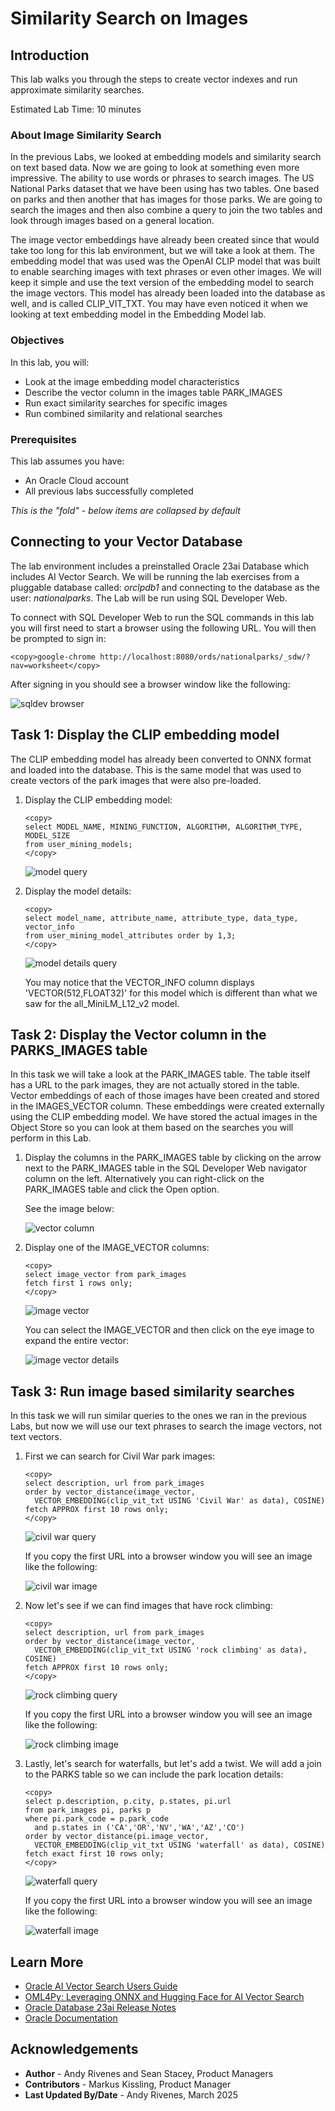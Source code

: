 # Similarity Search on Images

## Introduction

This lab walks you through the steps to create vector indexes and run approximate similarity searches.

Estimated Lab Time: 10 minutes

### About Image Similarity Search

In the previous Labs, we looked at embedding models and similarity search on text based data. Now we are going to look at something even more impressive. The ability to use words or phrases to search images. The US National Parks dataset that we have been using has two tables. One based on parks and then another that has images for those parks. We are going to search the images and then also combine a query to join the two tables and look through images based on a general location.

The image vector embeddings have already been created since that would take too long for this lab environment, but we will take a look at them. The embedding model that was used was the OpenAI CLIP model that was built to enable searching images with text phrases or even other images. We will keep it simple and use the text version of the embedding model to search the image vectors. This model has already been loaded into the database as well, and is called CLIP\_VIT\_TXT. You may have even noticed it when we looking at text embedding model in the Embedding Model lab.


### Objectives

In this lab, you will:

* Look at the image embedding model characteristics
* Describe the vector column in the images table PARK_IMAGES
* Run exact similarity searches for specific images
* Run combined similarity and relational searches

### Prerequisites

This lab assumes you have:
* An Oracle Cloud account
* All previous labs successfully completed


*This is the "fold" - below items are collapsed by default*

## Connecting to your Vector Database

The lab environment includes a preinstalled Oracle 23ai Database which includes AI Vector Search. We will be running the lab exercises from a pluggable database called: *orclpdb1* and connecting to the database as the user: *nationalparks*. The Lab will be run using SQL Developer Web.

To connect with SQL Developer Web to run the SQL commands in this lab you will first need to start a browser using the following URL. You will then be prompted to sign in:

  ```
  <copy>google-chrome http://localhost:8080/ords/nationalparks/_sdw/?nav=worksheet</copy>
  ```

After signing in you should see a browser window like the following:

 ![sqldev browser](images/sqldev_web.png)


## Task 1: Display the CLIP embedding model

The CLIP embedding model has already been converted to ONNX format and loaded into the database. This is the same model that was used to create vectors of the park images that were also pre-loaded.

1. Display the CLIP embedding model:

    ```
    <copy>
    select MODEL_NAME, MINING_FUNCTION, ALGORITHM, ALGORITHM_TYPE, MODEL_SIZE 
    from user_mining_models;
    </copy>
    ```

    ![model query](images/CLIP_model.png)

      
2. Display the model details:

    ```
    <copy>
    select model_name, attribute_name, attribute_type, data_type, vector_info 
    from user_mining_model_attributes order by 1,3;
    </copy>
    ```

    ![model details query](images/CLIP_details.png)

    You may notice that the VECTOR\_INFO column displays 'VECTOR(512,FLOAT32)' for this model which is different than what we saw for the all\_MiniLM\_L12\_v2 model.


## Task 2: Display the Vector column in the PARKS\_IMAGES table

In this task we will take a look at the PARK\_IMAGES table. The table itself has a URL to the park images, they are not actually stored in the table. Vector embeddings of each of those images have been created and stored in the IMAGES\_VECTOR column. These embeddings were created externally using the CLIP embedding model. We have stored the actual images in the Object Store so you can look at them based on the searches you will perform in this Lab.

1. Display the columns in the PARK\_IMAGES table by clicking on the arrow next to the PARK\_IMAGES table in the SQL Developer Web navigator column on the left. Alternatively you can right-click on the PARK\_IMAGES table and click the Open option.

    See the image below:

    ![vector column](images/park_images_columns.png)

2. Display one of the IMAGE\_VECTOR columns:

    ```
    <copy>
    select image_vector from park_images
    fetch first 1 rows only;
    </copy>
    ```

    ![image vector](images/image_vector.png)

    You can select the IMAGE\_VECTOR and then click on the eye image to expand the entire vector:

    ![image vector details](images/image_vector_details.png)

## Task 3: Run image based similarity searches

In this task we will run similar queries to the ones we ran in the previous Labs, but now we will use our text phrases to search the image vectors, not text vectors.

1. First we can search for Civil War park images:

    ```
    <copy>
    select description, url from park_images
    order by vector_distance(image_vector, 
      VECTOR_EMBEDDING(clip_vit_txt USING 'Civil War' as data), COSINE)
    fetch APPROX first 10 rows only;
    </copy>
    ```

    ![civil war query](images/query_civil_war.png)

    If you copy the first URL into a browser window you will see an image like the following:

    ![civil war image](images/civil_war.png)

2. Now let's see if we can find images that have rock climbing:

    ```
    <copy>
    select description, url from park_images
    order by vector_distance(image_vector, 
      VECTOR_EMBEDDING(clip_vit_txt USING 'rock climbing' as data), COSINE)
    fetch APPROX first 10 rows only;
    </copy>
    ```

    ![rock climbing query](images/query_rock_climbing.png)

    If you copy the first URL into a browser window you will see an image like the following:

    ![rock climbing image](images/rock_climber.png)

3. Lastly, let's search for waterfalls, but let's add a twist. We will add a join to the PARKS table so we can include the park location details:

    ```
    <copy>
    select p.description, p.city, p.states, pi.url
    from park_images pi, parks p
    where pi.park_code = p.park_code
      and p.states in ('CA','OR','NV','WA','AZ','CO')
    order by vector_distance(pi.image_vector, 
      VECTOR_EMBEDDING(clip_vit_txt USING 'waterfall' as data), COSINE)
    fetch exact first 10 rows only;
    </copy>
    ```

    ![waterfall query](images/query_waterfalls_location.png)

    If you copy the first URL into a browser window you will see an image like the following:

    ![waterfall image](images/waterfall.png)


## Learn More

* [Oracle AI Vector Search Users Guide](https://docs.oracle.com/en/database/oracle/oracle-database/23/vecse/index.html)
* [OML4Py: Leveraging ONNX and Hugging Face for AI Vector Search](https://blogs.oracle.com/machinelearning/post/oml4py-leveraging-onnx-and-hugging-face-for-advanced-ai-vector-search)
* [Oracle Database 23ai Release Notes](https://docs.oracle.com/en/database/oracle/oracle-database/23/rnrdm/index.html)
* [Oracle Documentation](http://docs.oracle.com)

## Acknowledgements
* **Author** - Andy Rivenes and Sean Stacey, Product Managers
* **Contributors** - Markus Kissling, Product Manager
* **Last Updated By/Date** - Andy Rivenes, March 2025
